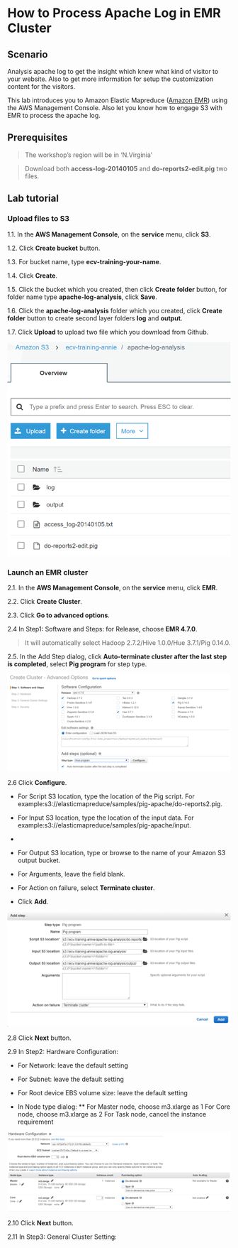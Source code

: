 # How to Process Apache Log in EMR Cluster

## Scenario
Analysis apache log to get the insight which knew what kind of visitor to your website. Also to get more information for setup the customization content for the visitors.

This lab introduces you to Amazon Elastic Mapreduce ([Amazon EMR](https://aws.amazon.com/emr/)) using the AWS Management Console. Also let you know how to engage S3 with EMR to process the apache log.


## Prerequisites
>The workshop’s region will be in ‘N.Virginia’

>Download both **access-log-20140105** and **do-reports2-edit.pig** two files.

## Lab tutorial
### Upload files to S3
1.1. 	In the **AWS Management Console**, on the **service** menu, click **S3**.

1.2. 	Click **Create bucket** button.

1.3. 	For bucket name, type **ecv-training-your-name**.

1.4.    Click **Create**.

1.5.    Click the bucket which you created, then click **Create folder** button, for folder name type **apache-log-analysis**, click **Save**.

1.6.    Click the **apache-log-analysis** folder which you created, click **Create folder** button to create second layer folders **log** and **output**.

1.7.    Click **Upload** to upload two file which you download from Github.

![1.png](/images/1.png)

### Launch an EMR cluster
2.1. 	In the **AWS Management Console**, on the **service** menu, click **EMR**.

2.2. 	Click **Create Cluster**.

2.3. 	Click **Go to advanced options**.

2.4 	In Step1: Software and Steps: for Release, choose **EMR 4.7.0**.

>It will automatically select Hadoop 2.7.2/Hive 1.0.0/Hue 3.7.1/Pig 0.14.0.

2.5. 	In the Add Step dialog, click **Auto-terminate cluster after the last step is completed**, select **Pig program** for step type.

![2.png](/images/2.png)

2.6 	Click **Configure**.
* For Script S3 location, type the location of the Pig script. For example:s3://elasticmapreduce/samples/pig-apache/do-reports2.pig.

* For Input S3 location, type the location of the input data. For example:s3://elasticmapreduce/samples/pig-apache/input.
* 
* For Output S3 location, type or browse to the name of your Amazon S3 output bucket.
* For Arguments, leave the field blank. 

* For Action on failure, select **Terminate cluster**.

* Click **Add**.

![3.png](/images/3.png)

2.8 	Click **Next** button.

2.9 	In Step2: Hardware Configuration:
* For Network: leave the default setting

* For Subnet: leave the default setting

* For Root device EBS volume size: leave the default setting
* In Node type dialog:
** For Master node, choose m3.xlarge as 1
    For Core node, choose m3.xlarge as 2
    For Task node, cancel the instance requirement

![4.png](/images/4.png)

2.10    Click **Next** button.

2.11    In Step3: General Cluster Setting:
